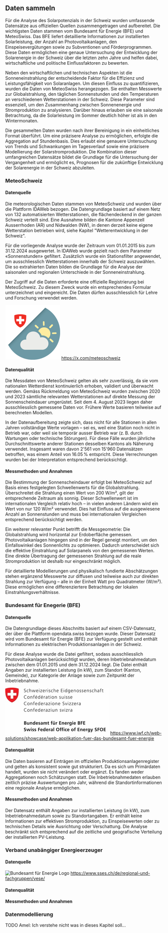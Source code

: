 ## Daten sammeln
Für die Analyse des Solarpotenzials in der Schweiz wurden umfassende Datensätze aus offiziellen Quellen zusammengetragen und aufbereitet. Die wichtigsten Daten stammen vom Bundesamt für Energie (BFE) und MeteoSwiss. Das BFE liefert detaillierte Informationen zur installierten Solarleistung, der Anzahl an Photovoltaikanlagen, den Einspeisevergütungen sowie zu Subventionen und Förderprogrammen. Diese Daten ermöglichen eine genaue Untersuchung der Entwicklung der Solarenergie in der Schweiz über die letzten zehn Jahre und helfen dabei, wirtschaftliche und politische Einflussfaktoren zu bewerten.

Neben den wirtschaftlichen und technischen Aspekten ist die Sonneneinstrahlung der entscheidende Faktor für die Effizienz und Leistungsfähigkeit von Solaranlagen. Um diesen Einfluss zu quantifizieren, wurden die Daten von MeteoSwiss herangezogen. Sie enthalten Messwerte zur Globalstrahlung, den täglichen Sonnenstunden und den Temperaturen an verschiedenen Wetterstationen in der Schweiz. Diese Parameter sind essenziell, um den Zusammenhang zwischen Sonnenenergie und Stromproduktion zu analysieren. Darüber hinaus erlauben sie eine saisonale Betrachtung, da die Solarleistung im Sommer deutlich höher ist als in den Wintermonaten.

Die gesammelten Daten wurden nach ihrer Bereinigung in ein einheitliches Format überführt. Um eine präzisere Analyse zu ermöglichen, erfolgte die Aggregation auf Stundenbasis. Dies erlaubt eine genauere Untersuchung von Trends und Schwankungen im Tagesverlauf sowie eine präzisere Modellierung der Solarstromproduktion. Die Kombination dieser umfangreichen Datensätze bildet die Grundlage für die Untersuchung der Vergangenheit und ermöglicht es, Prognosen für die zukünftige Entwicklung der Solarenergie in der Schweiz abzuleiten.

### MeteoSchweiz
#### Datenquelle
Die meteorologischen Daten stammen von MeteoSchweiz und wurden über die Plattform IDAWeb bezogen. Die Datengrundlage basiert auf einem Netz von 132 automatisierten Wetterstationen, die flächendeckend in der ganzen Schweiz verteilt sind. Eine Ausnahme bilden die Kantone Appenzell Ausserrhoden (AR) und Nidwalden (NW), in denen derzeit keine eigene Wetterstation betrieben wird, siehe Kapitel "Wetterentwicklung in der Schweiz".

Für die vorliegende Analyse wurde der Zeitraum vom 01.01.2015 bis zum 31.12.2024 ausgewertet. In IDAWeb wurde gezielt nach dem Parameter «Sonnenstunden» gefiltert. Zusätzlich wurde ein Stationsfilter angewendet, um ausschliesslich Wetterstationen innerhalb der Schweiz auszuwählen. Die so extrahierten Daten bilden die Grundlage für die Analyse der saisonalen und regionalen Unterschiede in der Sonneneinstrahlung.

Der Zugriff auf die Daten erforderte eine offizielle Registrierung bei MeteoSchweiz. Zu diesem Zweck wurde ein entsprechendes Formular unterzeichnet und eingereicht. Die Daten dürfen ausschliesslich für Lehre und Forschung verwendet werden.

![Meteo Schweiz Logo](assets/images/meteoschweiz_logo.png)
https://x.com/meteoschweiz

#### Datenqualität
Die Messdaten von MeteoSchweiz gelten als sehr zuverlässig, da sie vom nationalen Wetterdienst kontinuierlich erhoben, validiert und überwacht werden. Gemäss Rückmeldung von MeteoSchweiz wurden zwischen 2020 und 2023 sämtliche relevanten Wetterstationen auf direkte Messung der Sonnenscheindauer umgerüstet. Seit dem 4. August 2023 liegen daher ausschliesslich gemessene Daten vor. Frühere Werte basieren teilweise auf berechneten Modellen.

In der Datenaufbereitung zeigte sich, dass nicht für alle Stationen in allen Jahren vollständige Werte vorlagen – sei es, weil eine Station noch nicht in Betrieb war, oder weil sie temporär ausser Betrieb war (z. B. durch Wartungen oder technische Störungen). Für diese Fälle wurden jährliche Durchschnittswerte anderer Stationen desselben Kantons als Näherung verwendet. Insgesamt waren davon 2'561 von 15'960 Datensätzen betroffen, was einem Anteil von 16.05 % entspricht. Diese Verrechnungen wurden bei der Interpretation entsprechend berücksichtigt.


#### Messmethoden und Annahmen
Die Bestimmung der Sonnenscheindauer erfolgt bei MeteoSchweiz auf Basis eines festgelegten Schwellenwerts für die Globalstrahlung. Überschreitet die Strahlung einen Wert von 200 W/m², gilt der entsprechende Zeitraum als sonnig. Dieser Schwellenwert ist im internationalen Vergleich relativ hoch – in vielen anderen Ländern wird ein Wert von nur 120 W/m² verwendet. Dies hat Einfluss auf die ausgewiesene Anzahl an Sonnenstunden und muss bei internationalen Vergleichen entsprechend berücksichtigt werden.

Ein weiterer relevanter Punkt betrifft die Messgeometrie: Die Globalstrahlung wird horizontal zur Erdoberfläche gemessen. Photovoltaikanlagen hingegen sind in der Regel geneigt montiert, um den Einfallswinkel des Sonnenlichts zu optimieren. Dadurch unterscheidet sich die effektive Einstrahlung auf Solarpanels von den gemessenen Werten. Eine direkte Übertragung der gemessenen Strahlung auf die reale Stromproduktion ist deshalb nur eingeschränkt möglich.

Für detaillierte Modellierungen und physikalisch fundierte Abschätzungen stehen ergänzend Messwerte zur diffusen und teilweise auch zur direkten Strahlung zur Verfügung – alle in der Einheit Watt pro Quadratmeter (W/m²). Diese ermöglichen eine differenziertere Betrachtung der lokalen Einstrahlungsverhältnisse.

### Bundesamt für Enegerie (BFE)
#### Datenquelle
Die Datengrundlage dieses Abschnitts basiert auf einem CSV-Datensatz, der über die Plattform opendata.swiss bezogen wurde. Dieser Datensatz wird vom Bundesamt für Energie (BFE) zur Verfügung gestellt und enthält Informationen zu elektrischen Produktionsanlagen in der Schweiz.

Für diese Analyse wurde die Datei gefiltert, sodass ausschliesslich Photovoltaikanlagen berücksichtigt wurden, deren Inbetriebnahmedatum zwischen dem 01.01.2015 und dem 31.12.2024 liegt. Die Datei enthält Angaben zur installierten Leistung (in kW), zum Standort (Kanton, Gemeinde), zur Kategorie der Anlage sowie zum Zeitpunkt der Inbetriebnahme.

![Bundesamt für Energie Logo](assets/images/bfe_logo.jpg)
https://www.iwf.ch/web-solutions/showcase/web-applikation-fuer-das-bundesamt-fuer-energie


#### Datenqualität
Die Daten basieren auf Einträgen im offiziellen Produktionsanlagenregister und gelten als konsistent sowie gut strukturiert. Da es sich um Primärdaten handelt, wurden sie nicht verändert oder ergänzt. Es fanden weder Aggregationen noch Schätzungen statt. Die Inbetriebnahmedaten erlauben zeitlich präzise Auswertungen pro Jahr, während die Standortinformationen eine regionale Analyse ermöglichen.

#### Messmethoden und Annahmen
Der Datensatz enthält Angaben zur installierten Leistung (in kW), zum Inbetriebnahmedatum sowie zu Standortangaben. Er enthält keine Informationen zur effektiven Stromproduktion, zu Einspeisewerten oder zu technischen Details wie Ausrichtung oder Verschattung. Die Analyse beschränkt sich entsprechend auf die zeitliche und geografische Verteilung der installierten PV-Leistung.

### Verband unabängiger Energieerzeuger
#### Datenquelle


![Bundesamt für Energie Logo](assets/images/vese.logo.png)
https://www.sses.ch/de/regional-und-fachgruppen/vese/


#### Datenqualität
#### Messmethoden und Annahmen

### Datenmodellierung
TODO 
Amel: Ich verstehe nicht was in dieses Kapitel soll...



